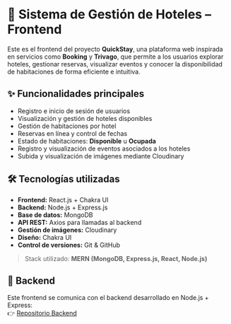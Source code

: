 # 🏨 Sistema de Gestión de Hoteles – Frontend

Este es el frontend del proyecto **QuickStay**, una plataforma web inspirada en servicios como **Booking** y **Trivago**, que permite a los usuarios explorar hoteles, gestionar reservas, visualizar eventos y conocer la disponibilidad de habitaciones de forma eficiente e intuitiva.

## ✨ Funcionalidades principales

- Registro e inicio de sesión de usuarios
- Visualización y gestión de hoteles disponibles
- Gestión de habitaciones por hotel
- Reservas en línea y control de fechas
- Estado de habitaciones: **Disponible** u **Ocupada**
- Registro y visualización de eventos asociados a los hoteles
- Subida y visualización de imágenes mediante Cloudinary

## 🛠️ Tecnologías utilizadas

- **Frontend:** React.js + Chakra UI  
- **Backend:** Node.js + Express.js  
- **Base de datos:** MongoDB  
- **API REST:** Axios para llamadas al backend  
- **Gestión de imágenes:** Cloudinary  
- **Diseño:** Chakra UI  
- **Control de versiones:** Git & GitHub

> Stack utilizado: **MERN (MongoDB, Express.js, React, Node.js)**

## 🔗 Backend

Este frontend se comunica con el backend desarrollado en Node.js + Express:  
👉 [Repositorio Backend](https://github.com/CristiannLimaR/Hotel-manager-Backend)
